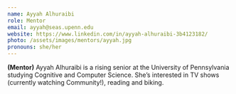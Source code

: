 ```yaml
---
name: Ayyah Alhuraibi 
role: Mentor
email: ayyah@seas.upenn.edu
website: https://www.linkedin.com/in/ayyah-alhuraibi-3b4123182/
photo: /assets/images/mentors/ayyah.jpg
pronouns: she/her
---
```



**(Mentor)** Ayyah Alhuraibi is a rising senior at the University of Pennsylvania studying Cognitive and Computer Science. She’s interested in TV shows (currently watching Community!), reading and biking.
